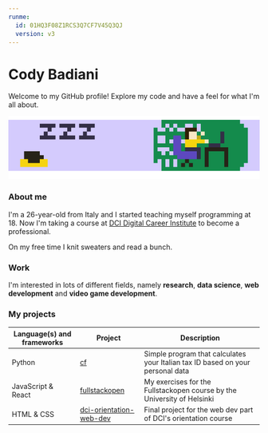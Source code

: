 ```yaml
---
runme:
  id: 01HQ3F08Z1RCS3Q7CF7V45Q3QJ
  version: v3
---
```


# Cody Badiani

Welcome to my GitHub profile!
Explore my code and have a feel for what I'm all about.

![pixel art gif of me at work](./gh-anim.gif)

### About me

I'm a 26-year-old from Italy and I started teaching myself programming at 18. Now I'm taking a course at [DCI Digital Career Institute](https://digitalcareerinstitute.org/) to become a professional.

On my free time I knit sweaters and read a bunch.

### Work

I'm interested in lots of different fields, namely **research**, **data science**, **web development** and **video game development**.

### My projects

| Language(s) and frameworks | Project | Description|
| --- | --- | --- |
| Python | [cf](https://github.com/spszk/cf) | Simple program that calculates your Italian tax ID based on your personal data |
| JavaScript & React | [fullstackopen](https://github.com/spszk/fullstackopen) | My exercises for the Fullstackopen course by the University of Helsinki |
| HTML & CSS | [dci-orientation-web-dev](https://github.com/spszk/dci-orientation-web-dev) | Final project for the web dev part of DCI's orientation course |
